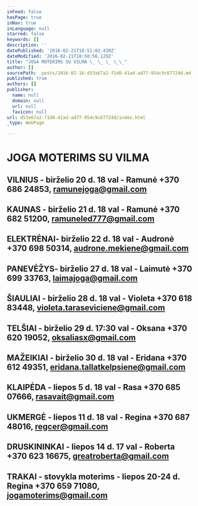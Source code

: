 ```yaml
---
inFeed: false
hasPage: true
inNav: true
inLanguage: null
starred: false
keywords: []
description: ''
datePublished: '2016-02-21T18:51:02.430Z'
dateModified: '2016-02-21T18:50:56.129Z'
title: "JOGA MOTERIMS SU VILMA \_ \_ \_ \_\_"
author: []
sourcePath: _posts/2016-02-16-d53a67a2-f1d0-41ad-ad77-954c9c67724d.md
published: true
authors: []
publisher:
  name: null
  domain: null
  url: null
  favicon: null
url: d53a67a2-f1d0-41ad-ad77-954c9c67724d/index.html
_type: WebPage

---
```

# JOGA MOTERIMS SU VILMA         

## VILNIUS - birželio 20 d. 18 val - Ramunė +370 686 24853, ramunejoga@gmail.com                                                                                     

## KAUNAS - birželio 21 d. 18 val - Ramunė +370 682 51200, ramuneled777@gmail.com                                                                         

## ELEKTRĖNAI- birželio 22 d. 18 val - Audronė +370 698 50314, audrone.mekiene@gmail.com                                                                   

## PANEVĖŽYS- birželio 27 d. 18 val - Laimutė +370 699 33763, laimajoga@gmail.com                                                                                           

## ŠIAULIAI - birželio 28 d. 18 val - Violeta +370 618 83448, violeta.taraseviciene@gmail.com                                                                       

## TELŠIAI - birželio 29 d. 17:30 val - Oksana +370 620 19052, oksaliasx@gmail.com                                                                                     

## MAŽEIKIAI - birželio 30 d. 18 val - Eridana +370 612 49351, eridana.tallatkelpsiene@gmail.com                                                               

## KLAIPĖDA - liepos 5 d. 18 val - Rasa +370 685 07666, rasavait@gmail.com                                                                                

## UKMERGĖ - liepos 11 d. 18 val - Regina +370 687 48016, regcer@gmail.com                                                                                       

## DRUSKININKAI - liepos 14 d. 17 val - Roberta +370 623 16675, greatroberta@gmail.com                                                                                         

## TRAKAI - stovykla moterims - liepos 20-24 d. Regina +370 659 71080, jogamoterims@gmail.com